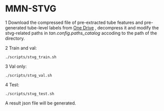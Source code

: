 # MMN-STVG

1 Download the compressed file of pre-extracted tube features and pre-generated tube-level labels from [One Drive]([HC-STVG-Files.zip](https://mugei-my.sharepoint.com/:u:/g/personal/x2174_mac2019_vip/EaBHF8NjTLJKmM_u0Qq4pxIB3Ji8SsGe8N6e8k78MskbmQ?e=uzcVwI)) , decompress it and modify the stvg-related paths in *tan.config.paths_catalog* accoding to the path of the directory. 

2 Train and val: 

`./scripts/stvg_train.sh`

3 Val only: 

`./scripts/stvg_val.sh`

4 Test: 

`./scripts/stvg_test.sh` 

A result json file will be generated.
